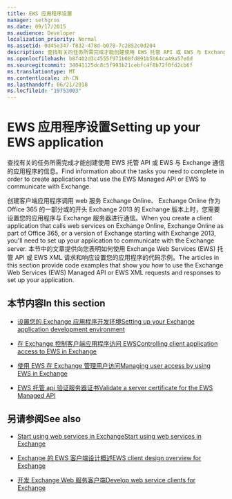 ```yaml
---
title: EWS 应用程序设置
manager: sethgros
ms.date: 09/17/2015
ms.audience: Developer
localization_priority: Normal
ms.assetid: 0d45e347-f832-478d-b078-7c2852c0d204
description: 查找有关的任务所需完成才能创建使用 EWS 托管 API 或 EWS 与 Exchange 通信的应用程序的信息。
ms.openlocfilehash: b8f402d3c4555f971b08fd891b5b64ca49a57e0d
ms.sourcegitcommit: 34041125dc8c5f993b21cebfc4f8b72f0fd2cb6f
ms.translationtype: MT
ms.contentlocale: zh-CN
ms.lasthandoff: 06/21/2018
ms.locfileid: "19753003"
---
```

# <a name="setting-up-your-ews-application"></a><span data-ttu-id="e06b8-103">EWS 应用程序设置</span><span class="sxs-lookup"><span data-stu-id="e06b8-103">Setting up your EWS application</span></span>

<span data-ttu-id="e06b8-104">查找有关的任务所需完成才能创建使用 EWS 托管 API 或 EWS 与 Exchange 通信的应用程序的信息。</span><span class="sxs-lookup"><span data-stu-id="e06b8-104">Find information about the tasks you need to complete in order to create applications that use the EWS Managed API or EWS to communicate with Exchange.</span></span> 
  
<span data-ttu-id="e06b8-105">创建客户端应用程序调用 web 服务 Exchange Online、 Exchange Online 作为 Office 365 的一部分或的开头 Exchange 2013 的 Exchange 版本上时，您需要设置您的应用程序与 Exchange 服务器进行通信。</span><span class="sxs-lookup"><span data-stu-id="e06b8-105">When you create a client application that calls web services on Exchange Online, Exchange Online as part of Office 365, or a version of Exchange starting with Exchange 2013, you'll need to set up your application to communicate with the Exchange server.</span></span> <span data-ttu-id="e06b8-106">本节中的文章提供向您表明如何使用 Exchange Web Services (EWS) 托管 API 或 EWS XML 请求和响应设置您的应用程序的代码示例。</span><span class="sxs-lookup"><span data-stu-id="e06b8-106">The articles in this section provide code examples that show you how to use the Exchange Web Services (EWS) Managed API or EWS XML requests and responses to set up your application.</span></span>
  
## <a name="in-this-section"></a><span data-ttu-id="e06b8-107">本节内容</span><span class="sxs-lookup"><span data-stu-id="e06b8-107">In this section</span></span>

- [<span data-ttu-id="e06b8-108">设置您的 Exchange 应用程序开发环境</span><span class="sxs-lookup"><span data-stu-id="e06b8-108">Setting up your Exchange application development environment</span></span>](setting-up-your-exchange-application-development-environment.md)
    
- [<span data-ttu-id="e06b8-109">在 Exchange 控制客户端应用程序访问 EWS</span><span class="sxs-lookup"><span data-stu-id="e06b8-109">Controlling client application access to EWS in Exchange</span></span>](controlling-client-application-access-to-ews-in-exchange.md)
    
- [<span data-ttu-id="e06b8-110">使用 EWS 在 Exchange 管理用户访问</span><span class="sxs-lookup"><span data-stu-id="e06b8-110">Managing user access by using EWS in Exchange</span></span>](managing-user-access-by-using-ews-in-exchange.md)
    
- [<span data-ttu-id="e06b8-111">EWS 托管 api 验证服务器证书</span><span class="sxs-lookup"><span data-stu-id="e06b8-111">Validate a server certificate for the EWS Managed API</span></span>](how-to-validate-a-server-certificate-for-the-ews-managed-api.md)
    
## <a name="see-also"></a><span data-ttu-id="e06b8-112">另请参阅</span><span class="sxs-lookup"><span data-stu-id="e06b8-112">See also</span></span>


- [<span data-ttu-id="e06b8-113">Start using web services in Exchange</span><span class="sxs-lookup"><span data-stu-id="e06b8-113">Start using web services in Exchange</span></span>](start-using-web-services-in-exchange.md)
    
- [<span data-ttu-id="e06b8-114">Exchange 的 EWS 客户端设计概述</span><span class="sxs-lookup"><span data-stu-id="e06b8-114">EWS client design overview for Exchange</span></span>](ews-client-design-overview-for-exchange.md)
    
- [<span data-ttu-id="e06b8-115">开发 Exchange Web 服务客户端</span><span class="sxs-lookup"><span data-stu-id="e06b8-115">Develop web service clients for Exchange</span></span>](develop-web-service-clients-for-exchange.md)
    

